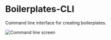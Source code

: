 # Boilerplates-CLI

Command line interface for creating boilerplates.

![Command line screen](https://i.imgur.com/4oJ8Dj5.png)
